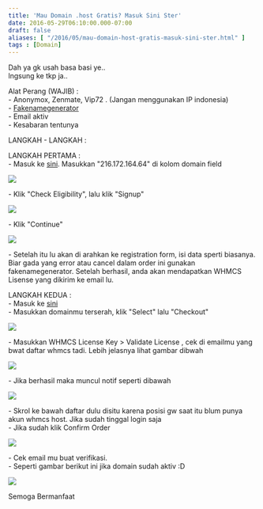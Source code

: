 ```yaml
---
title: 'Mau Domain .host Gratis? Masuk Sini Ster'
date: 2016-05-29T06:10:00.000-07:00
draft: false
aliases: [ "/2016/05/mau-domain-host-gratis-masuk-sini-ster.html" ]
tags : [Domain]
---
```


Dah ya gk usah basa basi ye..  
lngsung ke tkp ja..  
  
Alat Perang (WAJIB) :  
\- Anonymox, Zenmate, Vip72 . (Jangan menggunakan IP indonesia)  
\- [Fakenamegenerator](http://fakenamegenerator.com/)  
\- Email aktiv  
\- Kesabaran tentunya  
  
LANGKAH - LANGKAH :  
  
LANGKAH PERTAMA :  
\- Masuk ke [sini](http://www.whmcs.com/members/aff.php?aff=30314). Masukkan "216.172.164.64" di kolom domain field  

[![](https://3.bp.blogspot.com/-i857pOm-T68/V0rkkcBaVgI/AAAAAAAAArw/OFtSVYzMk9oHG1aoz7de5vOn1ZSkMy6pwCLcB/s640/Screenshot_91.png)](https://3.bp.blogspot.com/-i857pOm-T68/V0rkkcBaVgI/AAAAAAAAArw/OFtSVYzMk9oHG1aoz7de5vOn1ZSkMy6pwCLcB/s1600/Screenshot_91.png)

\- Klik "Check Eligibility", lalu klik "Signup"  

[![](https://4.bp.blogspot.com/-nZzybRNwnSI/V0rklb2zCQI/AAAAAAAAAr0/BiMDF4gD4EUIZm70PcRH3c8PeIp2_I4XwCLcB/s640/Screenshot_92.png)](https://4.bp.blogspot.com/-nZzybRNwnSI/V0rklb2zCQI/AAAAAAAAAr0/BiMDF4gD4EUIZm70PcRH3c8PeIp2_I4XwCLcB/s1600/Screenshot_92.png)

  
\- Klik "Continue"  

[![](https://4.bp.blogspot.com/-JpidEUGparg/V0kRJj1pMTI/AAAAAAAABD8/MuFytlSDi8k_i27PRF5IYvaituWo8WoKACLcB/s640/Screenshot_36.png)](https://4.bp.blogspot.com/-JpidEUGparg/V0kRJj1pMTI/AAAAAAAABD8/MuFytlSDi8k_i27PRF5IYvaituWo8WoKACLcB/s1600/Screenshot_36.png)

\- Setelah itu lu akan di arahkan ke registration form, isi data sperti biasanya. Biar gada yang error atau cancel dalam order ini gunakan fakenamegenerator. Setelah berhasil, anda akan mendapatkan WHMCS Lisense yang dikirim ke email lu.  
  
LANGKAH KEDUA :  
\- Masuk ke [sini](http://whmcs.host/)  
\- Masukkan domainmu terserah, klik "Select" lalu "Checkout"  

[![](https://2.bp.blogspot.com/-vz-gwVnah6E/V0rnS_5w52I/AAAAAAAAAsI/aoeXKuJNt5QHq3krZccmb8_Sp8zzCO3nwCKgB/s640/Screenshot_84.png)](https://2.bp.blogspot.com/-vz-gwVnah6E/V0rnS_5w52I/AAAAAAAAAsI/aoeXKuJNt5QHq3krZccmb8_Sp8zzCO3nwCKgB/s1600/Screenshot_84.png)

\- Masukkan WHMCS License Key > Validate License , cek di emailmu yang bwat daftar whmcs tadi. Lebih jelasnya lihat gambar dibwah

[![](https://4.bp.blogspot.com/-6ICJEbQ--QU/V0rshAExBhI/AAAAAAAAAsk/-S5SiJZZv7MxxP4M-P2e3xwbxYsdGm_HwCLcB/s640/Screenshot_85.png)](https://4.bp.blogspot.com/-6ICJEbQ--QU/V0rshAExBhI/AAAAAAAAAsk/-S5SiJZZv7MxxP4M-P2e3xwbxYsdGm_HwCLcB/s1600/Screenshot_85.png)

\- Jika berhasil maka muncul notif seperti dibawah  

[![](https://3.bp.blogspot.com/-Ii7ghyY2ct0/V0rnSSUm35I/AAAAAAAAAsQ/4xq284sic3QZRoCTw5RkWNxUWvcv_6soACKgB/s640/Screenshot_86.png)](https://3.bp.blogspot.com/-Ii7ghyY2ct0/V0rnSSUm35I/AAAAAAAAAsQ/4xq284sic3QZRoCTw5RkWNxUWvcv_6soACKgB/s1600/Screenshot_86.png)

\- Skrol ke bawah daftar dulu disitu karena posisi gw saat itu blum punya akun whmcs host. Jika sudah tinggal login saja  
\- Jika sudah klik Confirm Order  

[![](https://3.bp.blogspot.com/-9ztvPizO2MI/V0rnUT99s3I/AAAAAAAAAsQ/j4t_ZFr3u2sFsbA_RODeW7zFc_sbzQ8gQCKgB/s640/Screenshot_87.png)](https://3.bp.blogspot.com/-9ztvPizO2MI/V0rnUT99s3I/AAAAAAAAAsQ/j4t_ZFr3u2sFsbA_RODeW7zFc_sbzQ8gQCKgB/s1600/Screenshot_87.png)

\- Cek email mu buat verifikasi.  
\- Seperti gambar berikut ini jika domain sudah aktiv :D  

[![](https://2.bp.blogspot.com/-ZvMKrCzKsuo/V0rpT2wDl1I/AAAAAAAAAsY/OZ7RdP7GHtIXwXg8jgWbWvTstwGrFrLcQCLcB/s640/Screenshot_88.png)](https://2.bp.blogspot.com/-ZvMKrCzKsuo/V0rpT2wDl1I/AAAAAAAAAsY/OZ7RdP7GHtIXwXg8jgWbWvTstwGrFrLcQCLcB/s1600/Screenshot_88.png)

  
Semoga Bermanfaat